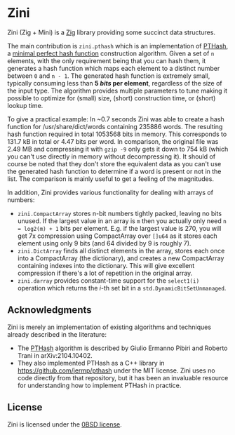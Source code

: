 # Zini

Zini (Zig + Mini) is a [Zig](https://ziglang.org/) library providing some succinct data structures.

The main contribution is `zini.pthash` which is an implementation of [PTHash][pthash], a [minimal perfect hash function](https://en.wikipedia.org/wiki/Perfect_hash_function) construction algorithm.
Given a set of `n` elements, with the only requirement being that you can hash them, it generates a hash function which maps each element to a distinct number between `0` and `n - 1`.
The generated hash function is extremely small, typically consuming less than **5 _bits_ per element**, regardless of the size of the input type.
The algorithm provides multiple parameters to tune making it possible to optimize for (small) size, (short) construction time, or (short) lookup time.

To give a practical example:
In ~0.7 seconds Zini was able to create a hash function for /usr/share/dict/words containing 235886 words.
The resulting hash function required in total 1053568 bits in memory.
This corresponds to 131.7 kB in total or 4.47 bits per word.
In comparison, the original file was 2.49 MB and compressing it with `gzip -9` only gets it down to 754 kB (which you can't use directly in memory without decompressing it).
It should of course be noted that they don't store the equivalent data as you can't use the generated hash function to determine if a word is present or not in the list.
The comparison is mainly useful to get a feeling of the magnitudes.

In addition, Zini provides various functionality for dealing with arrays of numbers:

- `zini.CompactArray` stores n-bit numbers tightly packed, leaving no bits unused.
  If the largest value in an array is `m` then you actually only need `n = log2(m) + 1` bits per element.
  E.g. if the largest value is 270, you will get 7x compression using CompactArray over `[]u64` as it stores each element using only 9 bits (and 64 divided by 9 is roughly 7).
- `zini.DictArray` finds all distinct elements in the array, stores each once into a CompactArray (the dictionary), and creates a new CompactArray containing indexes into the dictionary.
  This will give excellent compression if there's a lot of repetition in the original array.
- `zini.darray` provides constant-time support for the `select1(i)` operation which returns the _i_-th set bit in a `std.DynamicBitSetUnmanaged`.

## Acknowledgments

Zini is merely an implementation of existing algorithms and techniques already described in the literature:

- The [PTHash][pthash] algorithm is described by Giulio Ermanno Pibiri and Roberto Trani in arXiv:2104.10402.
- They also implemented PTHash as a C++ library in <https://github.com/jermp/pthash> under the MIT license.
  Zini uses no code directly from that repository, but it has been an invaluable resource for understanding how to implement PTHash in practice.

[pthash]: https://arxiv.org/abs/2104.10402

## License

Zini is licensed under the [0BSD license](https://spdx.org/licenses/0BSD.html).
